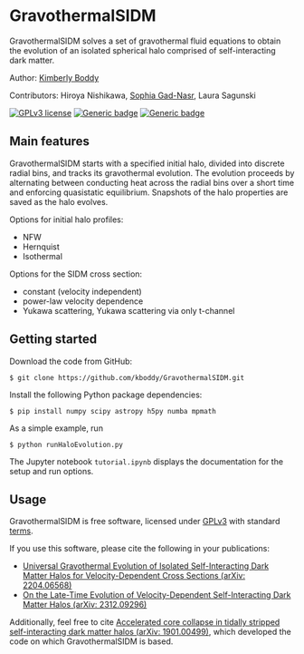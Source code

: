 GravothermalSIDM
================

GravothermalSIDM solves a set of gravothermal fluid equations to obtain the evolution of an isolated spherical halo comprised of self-interacting dark matter.

Author: [Kimberly Boddy](https://sites.cns.utexas.edu/kboddy)

Contributors: Hiroya Nishikawa, [Sophia Gad-Nasr](https://github.com/SophiaNasr?tab=repositories), Laura Sagunski

[![GPLv3 license](https://img.shields.io/badge/License-GPLv3-blue.svg)](https://www.gnu.org/licenses/gpl-3.0.html#license-text)
[![Generic badge](https://img.shields.io/badge/arXiv-2204.06568-a30f0f.svg)](https://arxiv.org/abs/2204.06568)
[![Generic badge](https://img.shields.io/badge/arXiv-2312.09296-a30f0f.svg)](https://arxiv.org/abs/2312.09296)

Main features
-------------

GravothermalSIDM starts with a specified initial halo, divided into discrete radial bins, and tracks its gravothermal evolution.
The evolution proceeds by alternating between conducting heat across the radial bins over a short time and enforcing quasistatic equilibrium.
Snapshots of the halo properties are saved as the halo evolves.

Options for initial halo profiles:
* NFW
* Hernquist
* Isothermal

Options for the SIDM cross section:
* constant (velocity independent)
* power-law velocity dependence
* Yukawa scattering, Yukawa scattering via only t-channel

Getting started
---------------

Download the code from GitHub:
```console
$ git clone https://github.com/kboddy/GravothermalSIDM.git
```

Install the following Python package dependencies:
```console
$ pip install numpy scipy astropy h5py numba mpmath
```

As a simple example, run
```console
$ python runHaloEvolution.py
```

The Jupyter notebook `tutorial.ipynb` displays the documentation for the setup and run options.

Usage
-----

GravothermalSIDM is free software, licensed under [GPLv3](LICENSE) with standard [terms](TERMS).

If you use this software, please cite the following in your publications:
* [Universal Gravothermal Evolution of Isolated Self-Interacting Dark Matter Halos for Velocity-Dependent Cross Sections (arXiv: 2204.06568)](https://arxiv.org/abs/2204.06568)
* [On the Late-Time Evolution of Velocity-Dependent Self-Interacting Dark Matter Halos (arXiv: 2312.09296)](https://arxiv.org/abs/2312.09296)

Additionally, feel free to cite [Accelerated core collapse in tidally stripped self-interacting dark matter halos (arXiv: 1901.00499)](https://arxiv.org/abs/1901.00499), which developed the code on which GravothermalSIDM is based.
